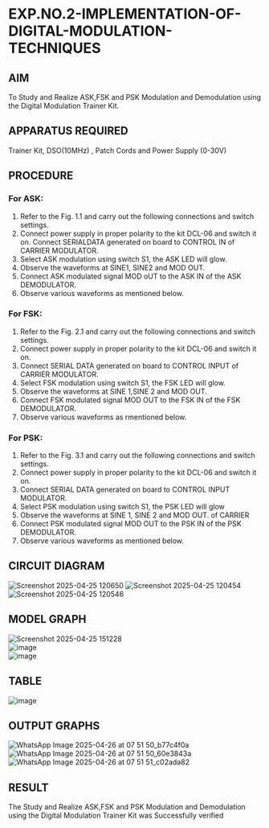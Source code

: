 # EXP.NO.2-IMPLEMENTATION-OF-DIGITAL-MODULATION-TECHNIQUES
## AIM    
 To Study and Realize ASK,FSK and PSK Modulation and Demodulation using the Digital Modulation Trainer Kit. 
## APPARATUS REQUIRED
 Trainer Kit, DSO(10MHz) , Patch Cords and Power Supply (0-30V)   
## PROCEDURE
### For ASK:
 1. Refer to the Fig. 1.1 and carry out the following connections and switch settings.
 2. Connect power supply in proper polarity to the kit DCL-06 and switch it on. Connect
 SERIALDATA generated on board to CONTROL IN of CARRIER MODULATOR.
 3. Select ASK modulation using switch S1, the ASK LED will glow.
 4. Observe the waveforms at SINE1, SINE2 and MOD OUT.
 5. Connect ASK modulated signal MOD oUT to the ASK IN of the ASK DEMODULATOR.
 6. Observe various waveforms as mentioned below.
### For FSK:
 1. Refer to the Fig. 2.1 and carry out the following connections and switch settings.
 2. Connect power supply in proper polarity to the kit DCL-06 and switch it on.
 3. Connect SERIAL DATA generated on board to CONTROL INPUT of CARRIER MODULATOR.
 4. Select FSK modulation using switch S1, the FSK LED will glow.
 5. Observe the waveforms at SINE 1,SINE 2 and MOD OUT.
 6. Connect FSK modulated signal MOD OUT to the FSK IN of the FSK DEMODULATOR.
 7. Observe various waveforms as rmentioned below.
### For PSK:
 1. Refer to the Fig. 3.1 and carry out the following connections and switch settings.
 2. Connect power supply in proper polarity to the kit DCL-06 and switch it on.
 3. Connect SERIAL DATA generated on board to CONTROL INPUT MODULATOR.
 4. Select PSK modulation using switch S1, the PSK LED will glow
 5. Observe the waveforms at SINE 1, SINE 2 and MOD OUT. of CARRIER
 6. Connect PSK modulated signal MOD OUT to the PSK IN of the PSK DEMODULATOR.
 7. Observe various waveforms as mentioned below.
## CIRCUIT DIAGRAM
![Screenshot 2025-04-25 120650](https://github.com/user-attachments/assets/cbc3cc3f-48c7-4bde-bb4b-080b6a2dec9f)
![Screenshot 2025-04-25 120454](https://github.com/user-attachments/assets/c3505563-e1a5-4f6a-a941-2ad0ea7aa9db)
![Screenshot 2025-04-25 120546](https://github.com/user-attachments/assets/6b589518-28e8-413f-af76-610b5c744966)
## MODEL GRAPH
![Screenshot 2025-04-25 151228](https://github.com/user-attachments/assets/8a07ec46-75d5-44ed-ae68-60b08c1e9870)<br>
![image](https://github.com/user-attachments/assets/f3b1e2c9-212a-43b8-a3c8-1c9876c77c4a)<br>
![image](https://github.com/user-attachments/assets/ccdf11f1-f03e-443a-9018-413c27d1003f)<br>
## TABLE
![image](https://github.com/user-attachments/assets/2b44beea-146e-42d5-a9de-4ccfc5794508)
## OUTPUT GRAPHS
![WhatsApp Image 2025-04-26 at 07 51 50_b77c4f0a](https://github.com/user-attachments/assets/139732b9-0ddd-4abb-9e50-6c019ea93e3b)<br>
![WhatsApp Image 2025-04-26 at 07 51 50_60e3843a](https://github.com/user-attachments/assets/78bb4cdf-fc06-4ffe-84df-fd50c6cfbf5d)<br>
![WhatsApp Image 2025-04-26 at 07 51 51_c02ada82](https://github.com/user-attachments/assets/146fd57b-af8e-4efe-b7cb-50a9071c6968)<br>

## RESULT 
 The Study and Realize ASK,FSK and PSK Modulation and Demodulation using the Digital Modulation Trainer Kit was Successfully verified


